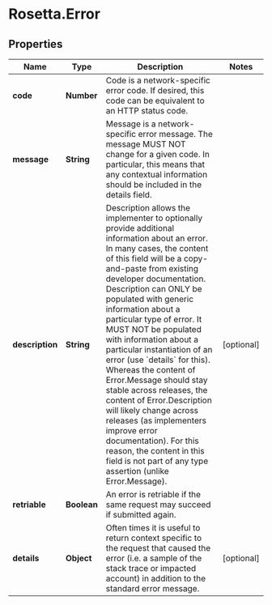 # Rosetta.Error

## Properties

Name | Type | Description | Notes
------------ | ------------- | ------------- | -------------
**code** | **Number** | Code is a network-specific error code. If desired, this code can be equivalent to an HTTP status code. | 
**message** | **String** | Message is a network-specific error message. The message MUST NOT change for a given code. In particular, this means that any contextual information should be included in the details field. | 
**description** | **String** | Description allows the implementer to optionally provide additional information about an error. In many cases, the content of this field will be a copy-and-paste from existing developer documentation. Description can ONLY be populated with generic information about a particular type of error. It MUST NOT be populated with information about a particular instantiation of an error (use &#x60;details&#x60; for this). Whereas the content of Error.Message should stay stable across releases, the content of Error.Description will likely change across releases (as implementers improve error documentation). For this reason, the content in this field is not part of any type assertion (unlike Error.Message). | [optional] 
**retriable** | **Boolean** | An error is retriable if the same request may succeed if submitted again. | 
**details** | **Object** | Often times it is useful to return context specific to the request that caused the error (i.e. a sample of the stack trace or impacted account) in addition to the standard error message. | [optional] 


